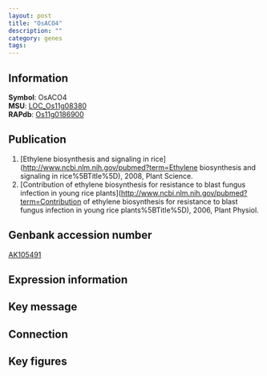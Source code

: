 ```yaml
---
layout: post
title: "OsACO4"
description: ""
category: genes
tags: 
---
```


## Information
__Symbol__: OsACO4  
__MSU__: [LOC_Os11g08380](http://rice.plantbiology.msu.edu/cgi-bin/ORF_infopage.cgi?orf=LOC_Os11g08380)  
__RAPdb__: [Os11g0186900](http://rapdb.dna.affrc.go.jp/viewer/gbrowse_details/irgsp1?name=Os11g0186900)  

## Publication
1. [Ethylene biosynthesis and signaling in rice](http://www.ncbi.nlm.nih.gov/pubmed?term=Ethylene biosynthesis and signaling in rice%5BTitle%5D), 2008, Plant Science.
2. [Contribution of ethylene biosynthesis for resistance to blast fungus infection in young rice plants](http://www.ncbi.nlm.nih.gov/pubmed?term=Contribution of ethylene biosynthesis for resistance to blast fungus infection in young rice plants%5BTitle%5D), 2006, Plant Physiol.

## Genbank accession number
[AK105491](http://www.ncbi.nlm.nih.gov/nuccore/AK105491)  

## Expression information

## Key message

## Connection

## Key figures


